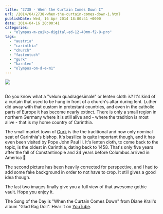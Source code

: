 ```yaml
---
title: "2738 - When the Curtain Comes Down I"
url: /2014/04/2738-when-the-curtain-comes-down-i.html
publishDate: Wed, 16 Apr 2014 18:00:41 +0000
date: 2014-04-16 20:00:41
categories: 
  - "olympus-m-zuiko-digital-ed-12-40mm-f2-8-pro"
tags: 
  - "austria"
  - "carinthia"
  - "church"
  - "fastentuch"
  - "gurk"
  - "karnten"
  - "olympus-om-d-e-m1"
---
```

<div class="container">
<div class="center"><a target="_blank" href="https://d25zfm9zpd7gm5.cloudfront.net/1200x1200/2014/20140412_103956_lr.jpg"><img src="https://d25zfm9zpd7gm5.cloudfront.net/0600x0600/2014/20140412_103956_lr.jpg" /></a></div>
</div>
<br />

Do you know what a "velum quadragesimale" or lenten cloth is? It's kind of a curtain that used to be hung in front of a church's altar during lent. Luther did away with that custom in protestant countries, and even in the catholic parts of Europe it has become nearly extinct. There is only a small region in northern Germany where it is still alive and - where the tradition is most alive - that is my home country of Carinthia.

<a target="_blank" href="https://d25zfm9zpd7gm5.cloudfront.net/1200x1200/2014/20140412_104110-Edit_lr.jpg"><img style="margin: 0pt 0px 0pt 10px; float: right;" src="https://d25zfm9zpd7gm5.cloudfront.net/0150x0150/2014/20140412_104110-Edit_lr.jpg" alt="" border="0" /></a> The small market town of <a href="https://en.wikipedia.org/wiki/Gurk_%28town%29" target="_blank">Gurk</a> is the the traditional and now only nominal seat of Carinthia's bishop. It's basilica is quite important though, and it has even been visited by Pope John Paul II. It's lenten cloth, to come back to the topic, is the oldest in Carinthia, dating back to 1458. That's only five years after the fall of Constantinople and 34 years before Columbus arrived in America 🙂

<a target="_blank" href="https://d25zfm9zpd7gm5.cloudfront.net/1200x1200/2014/20140412_104352_lr.jpg"><img style="margin: 0pt 10px 0pt 0px; float: left;" src="https://d25zfm9zpd7gm5.cloudfront.net/0150x0150/2014/20140412_104352_lr.jpg" alt="" border="0" /></a> The second picture has been heavily corrected for perspective, and I had to add some fake background in order to not have to crop. It still gives a good idea though.

<a target="_blank" href="https://d25zfm9zpd7gm5.cloudfront.net/1200x1200/2014/20140412_104508_lr.jpg"><img style="margin: 0pt 0px 0pt 10px; float: right;" src="https://d25zfm9zpd7gm5.cloudfront.net/0150x0150/2014/20140412_104508_lr.jpg" alt="" border="0" /></a> The last two images finally give you a full view of that awesome gothic vault. Hope you enjoy it.

The Song of the Day is "When the Curtain Comes Down" from Diane Krall's album "Glad Rag Doll". Hear it on <a href="https://www.youtube.com/watch?v=AdaHBoiU3Aw" target="_blank">YouTube</a>.
